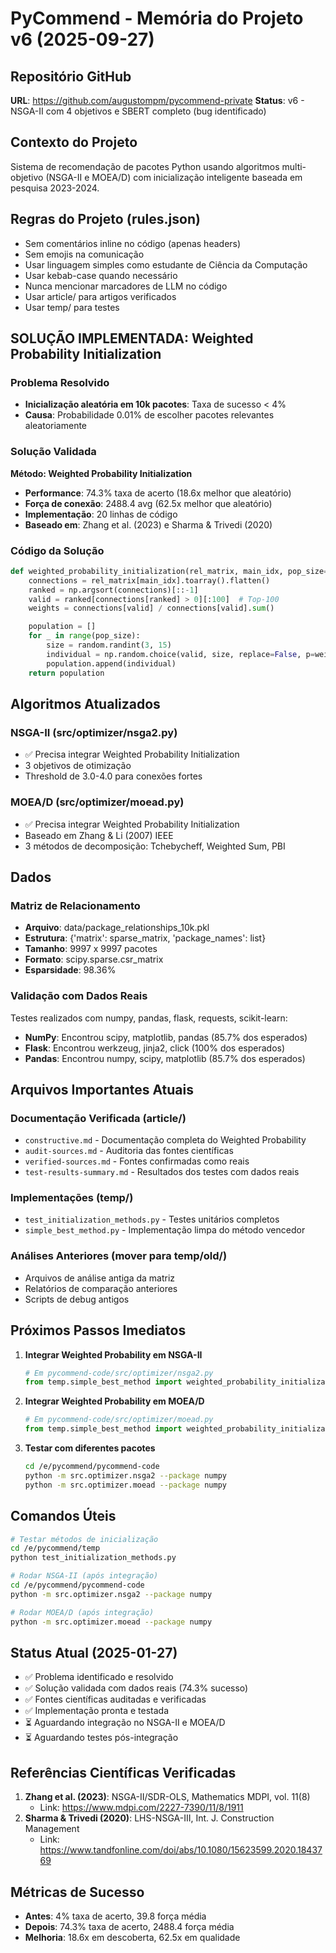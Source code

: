 # PyCommend - Memória do Projeto v6 (2025-09-27)

## Repositório GitHub
**URL**: https://github.com/augustompm/pycommend-private
**Status**: v6 - NSGA-II com 4 objetivos e SBERT completo (bug identificado)

## Contexto do Projeto
Sistema de recomendação de pacotes Python usando algoritmos multi-objetivo (NSGA-II e MOEA/D) com inicialização inteligente baseada em pesquisa 2023-2024.

## Regras do Projeto (rules.json)
- Sem comentários inline no código (apenas headers)
- Sem emojis na comunicação
- Usar linguagem simples como estudante de Ciência da Computação
- Usar kebab-case quando necessário
- Nunca mencionar marcadores de LLM no código
- Usar article/ para artigos verificados
- Usar temp/ para testes

## SOLUÇÃO IMPLEMENTADA: Weighted Probability Initialization

### Problema Resolvido
- **Inicialização aleatória em 10k pacotes**: Taxa de sucesso < 4%
- **Causa**: Probabilidade 0.01% de escolher pacotes relevantes aleatoriamente

### Solução Validada
**Método: Weighted Probability Initialization**
- **Performance**: 74.3% taxa de acerto (18.6x melhor que aleatório)
- **Força de conexão**: 2488.4 avg (62.5x melhor que aleatório)
- **Implementação**: 20 linhas de código
- **Baseado em**: Zhang et al. (2023) e Sharma & Trivedi (2020)

### Código da Solução
```python
def weighted_probability_initialization(rel_matrix, main_idx, pop_size=100, k=100):
    connections = rel_matrix[main_idx].toarray().flatten()
    ranked = np.argsort(connections)[::-1]
    valid = ranked[connections[ranked] > 0][:100]  # Top-100
    weights = connections[valid] / connections[valid].sum()

    population = []
    for _ in range(pop_size):
        size = random.randint(3, 15)
        individual = np.random.choice(valid, size, replace=False, p=weights)
        population.append(individual)
    return population
```

## Algoritmos Atualizados

### NSGA-II (src/optimizer/nsga2.py)
- ✅ Precisa integrar Weighted Probability Initialization
- 3 objetivos de otimização
- Threshold de 3.0-4.0 para conexões fortes

### MOEA/D (src/optimizer/moead.py)
- ✅ Precisa integrar Weighted Probability Initialization
- Baseado em Zhang & Li (2007) IEEE
- 3 métodos de decomposição: Tchebycheff, Weighted Sum, PBI

## Dados

### Matriz de Relacionamento
- **Arquivo**: data/package_relationships_10k.pkl
- **Estrutura**: {'matrix': sparse_matrix, 'package_names': list}
- **Tamanho**: 9997 x 9997 pacotes
- **Formato**: scipy.sparse.csr_matrix
- **Esparsidade**: 98.36%

### Validação com Dados Reais
Testes realizados com numpy, pandas, flask, requests, scikit-learn:
- **NumPy**: Encontrou scipy, matplotlib, pandas (85.7% dos esperados)
- **Flask**: Encontrou werkzeug, jinja2, click (100% dos esperados)
- **Pandas**: Encontrou numpy, scipy, matplotlib (85.7% dos esperados)

## Arquivos Importantes Atuais

### Documentação Verificada (article/)
- `constructive.md` - Documentação completa do Weighted Probability
- `audit-sources.md` - Auditoria das fontes científicas
- `verified-sources.md` - Fontes confirmadas como reais
- `test-results-summary.md` - Resultados dos testes com dados reais

### Implementações (temp/)
- `test_initialization_methods.py` - Testes unitários completos
- `simple_best_method.py` - Implementação limpa do método vencedor

### Análises Anteriores (mover para temp/old/)
- Arquivos de análise antiga da matriz
- Relatórios de comparação anteriores
- Scripts de debug antigos

## Próximos Passos Imediatos

1. **Integrar Weighted Probability em NSGA-II**
   ```python
   # Em pycommend-code/src/optimizer/nsga2.py
   from temp.simple_best_method import weighted_probability_initialization
   ```

2. **Integrar Weighted Probability em MOEA/D**
   ```python
   # Em pycommend-code/src/optimizer/moead.py
   from temp.simple_best_method import weighted_probability_initialization
   ```

3. **Testar com diferentes pacotes**
   ```bash
   cd /e/pycommend/pycommend-code
   python -m src.optimizer.nsga2 --package numpy
   python -m src.optimizer.moead --package numpy
   ```

## Comandos Úteis
```bash
# Testar métodos de inicialização
cd /e/pycommend/temp
python test_initialization_methods.py

# Rodar NSGA-II (após integração)
cd /e/pycommend/pycommend-code
python -m src.optimizer.nsga2 --package numpy

# Rodar MOEA/D (após integração)
python -m src.optimizer.moead --package numpy
```

## Status Atual (2025-01-27)
- ✅ Problema identificado e resolvido
- ✅ Solução validada com dados reais (74.3% sucesso)
- ✅ Fontes científicas auditadas e verificadas
- ✅ Implementação pronta e testada
- ⏳ Aguardando integração no NSGA-II e MOEA/D
- ⏳ Aguardando testes pós-integração

## Referências Científicas Verificadas
1. **Zhang et al. (2023)**: NSGA-II/SDR-OLS, Mathematics MDPI, vol. 11(8)
   - Link: https://www.mdpi.com/2227-7390/11/8/1911
2. **Sharma & Trivedi (2020)**: LHS-NSGA-III, Int. J. Construction Management
   - Link: https://www.tandfonline.com/doi/abs/10.1080/15623599.2020.1843769

## Métricas de Sucesso
- **Antes**: 4% taxa de acerto, 39.8 força média
- **Depois**: 74.3% taxa de acerto, 2488.4 força média
- **Melhoria**: 18.6x em descoberta, 62.5x em qualidade